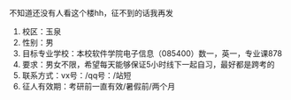 不知道还没有人看这个楼hh，征不到的话我再发
1. 校区：玉泉
2. 性别：男
3. 目标专业学校：本校软件学院电子信息（085400）数一，英一，专业课878
4. 要求：男女不限，希望每天能够保证5小时线下一起自习，最好都是跨考的
5. 联系方式：vx号：/qq号：/站短
6. 征人有效期：考研前一直有效/暑假前/两个月